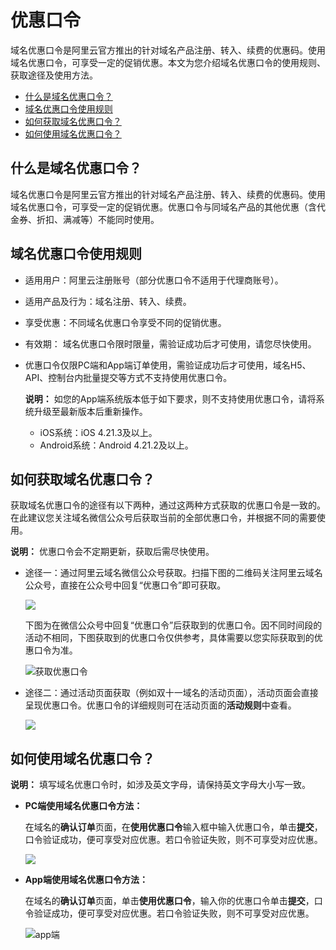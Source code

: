 # 优惠口令

域名优惠口令是阿里云官方推出的针对域名产品注册、转入、续费的优惠码。使用域名优惠口令，可享受一定的促销优惠。本文为您介绍域名优惠口令的使用规则、获取途径及使用方法。

-   [什么是域名优惠口令？](#section_hm5_xm3_b2b)
-   [域名优惠口令使用规则](#section_gy2_dn3_b2b)
-   [如何获取域名优惠口令？](#section_jm5_xm3_b2b)
-   [如何使用域名优惠口令？](#section_lm5_xm3_b2b)

## 什么是域名优惠口令？

域名优惠口令是阿里云官方推出的针对域名产品注册、转入、续费的优惠码。使用域名优惠口令，可享受一定的促销优惠。优惠口令与同域名产品的其他优惠（含代金券、折扣、满减等）不能同时使用。

## 域名优惠口令使用规则

-   适用用户：阿里云注册账号（部分优惠口令不适用于代理商账号）。
-   适用产品及行为：域名注册、转入、续费。
-   享受优惠：不同域名优惠口令享受不同的促销优惠。
-   有效期： 域名优惠口令限时限量，需验证成功后才可使用，请您尽快使用。
-   优惠口令仅限PC端和App端订单使用，需验证成功后才可使用，域名H5、API、控制台内批量提交等方式不支持使用优惠口令。

    **说明：** 如您的App端系统版本低于如下要求，则不支持使用优惠口令，请将系统升级至最新版本后重新操作。

    -   iOS系统：iOS 4.21.3及以上。
    -   Android系统：Android 4.21.2及以上。

## 如何获取域名优惠口令？

获取域名优惠口令的途径有以下两种，通过这两种方式获取的优惠口令是一致的。在此建议您关注域名微信公众号后获取当前的全部优惠口令，并根据不同的需要使用。

**说明：** 优惠口令会不定期更新，获取后需尽快使用。

-   途径一：通过阿里云域名微信公众号获取。扫描下图的二维码关注阿里云域名公众号，直接在公众号中回复“优惠口令”即可获取。

    ![](https://static-aliyun-doc.oss-accelerate.aliyuncs.com/assets/img/zh-CN/0317259951/p6078.png)

    下图为在微信公众号中回复“优惠口令”后获取到的优惠口令。因不同时间段的活动不相同，下图获取到的优惠口令仅供参考，具体需要以您实际获取到的优惠口令为准。

    ![获取优惠口令](https://static-aliyun-doc.oss-accelerate.aliyuncs.com/assets/img/zh-CN/0317259951/p93286.png)

-   途径二：通过活动页面获取（例如双十一域名的活动页面），活动页面会直接呈现优惠口令。优惠口令的详细规则可在活动页面的**活动规则**中查看。

    ![](https://static-aliyun-doc.oss-accelerate.aliyuncs.com/assets/img/zh-CN/1317259951/p66903.png)


## 如何使用域名优惠口令？

**说明：** 填写域名优惠口令时，如涉及英文字母，请保持英文字母大小写一致。

-   **PC端使用域名优惠口令方法：**

    在域名的**确认订单**页面，在**使用优惠口令**输入框中输入优惠口令，单击**提交**，口令验证成功，便可享受对应优惠。若口令验证失败，则不可享受对应优惠。

    ![](https://static-aliyun-doc.oss-accelerate.aliyuncs.com/assets/img/zh-CN/1317259951/p66898.jpg)

-   **App端使用域名优惠口令方法：**

    在域名的**确认订单**页面，单击**使用优惠口令**，输入你的优惠口令单击**提交**，口令验证成功，便可享受对应优惠。若口令验证失败，则不可享受对应优惠。

    ![app端](https://static-aliyun-doc.oss-accelerate.aliyuncs.com/assets/img/zh-CN/4162893161/p242500.png)


